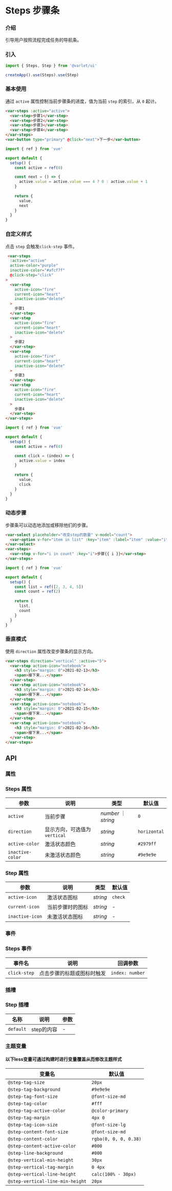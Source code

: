 # Steps 步骤条

### 介绍

引导用户按照流程完成任务的导航条。

### 引入

```js
import { Steps, Step } from '@varlet/ui'

createApp().use(Steps).use(Step)
```

### 基本使用

通过 `active` 属性控制当前步骤条的进度，值为当前 `step` 的索引，从 `0` 起计。

```html
<var-steps :active="active">
  <var-step>步骤1</var-step>
  <var-step>步骤2</var-step>
  <var-step>步骤3</var-step>
  <var-step>步骤4</var-step>
</var-steps>
<var-button type="primary" @click="next">下一步</var-button>
```

```javascript
import { ref } from 'vue'

export default {
  setup() {
    const active = ref(0)

    const next = () => {
      active.value = active.value === 4 ? 0 : active.value + 1
    }
    
    return {
      value,
      next
    }
  }
}
```

### 自定义样式

点击 `step` 会触发`click-step` 事件。

```html
 <var-steps 
  :active="active"  
  active-color="purple" 
  inactive-color="#afcf7f"
  @click-step="click"
>
  <var-step 
    active-icon="fire" 
    current-icon="heart" 
    inactive-icon="delete"
  >
    步骤1
  </var-step>
  <var-step 
    active-icon="fire" 
    current-icon="heart" 
    inactive-icon="delete"
  >
    步骤2
  </var-step>
  <var-step 
    active-icon="fire" 
    current-icon="heart" 
    inactive-icon="delete"
  >
    步骤3
  </var-step>
  <var-step 
    active-icon="fire" 
    current-icon="heart" 
    inactive-icon="delete"
  >
    步骤4
  </var-step>
</var-steps>
```
```javascript
import { ref } from 'vue'

export default {
  setup() {
    const active = ref(0)

    const click = (index) => {
      active.value = index
    }
    
    return {
      value,
      click
    }
  }
}
```

### 动态步骤

步骤条可以动态地添加或移除他们的步骤。

```html
<var-select placeholder="改变step的数量" v-model="count">
  <var-option v-for="item in list" :key="item" :label="item" :value="item" />
</var-select>
<var-steps>
  <var-step v-for="i in count" :key="i">步骤{{ i }}</var-step>
</var-steps>
```
```javascript
import { ref } from 'vue'

export default {
  setup() {
    const list = ref([2, 3, 4, 5])
    const count = ref(2)
    
    return {
      list,
      count
    }
  }
}
```

### 垂直模式

使用 `direction` 属性改变步骤条的显示方向。

```html
<var-steps direction="vertical" :active="5">
  <var-step active-icon="notebook">
    <h3 style="margin: 0">2021-02-13</h3>
    <span>接下来...</span>
  </var-step>
  <var-step active-icon="notebook">
    <h3 style="margin: 0">2021-02-14</h3>
    <span>接下来...</span>
  </var-step>
  <var-step active-icon="notebook">
    <h3 style="margin: 0">2021-02-15</h3>
    <span>接下来...</span>
  </var-step>
  <var-step active-icon="notebook">
    <h3 style="margin: 0">2021-02-16</h3>
    <span>接下来...</span>
  </var-step>
</var-steps>
```

## API

### 属性

### Steps 属性

| 参数 | 说明 | 类型 | 默认值 |
| ----- | -------------- | -------- | ---------- |
| `active` | 当前步骤 | _number_ ｜ _string_ | `0` |
| `direction` | 显示方向，可选值为 `vertical` | _string_ | `horizontal` |
| `active-color` | 激活状态颜色 | _string_ | `#2979ff` |
| `inactive-color` | 未激活状态颜色 | _string_ | `#9e9e9e` |

### Step 属性

| 参数 | 说明 | 类型 | 默认值 |
| ----- | -------------- | -------- | ---------- |
| `active-icon` | 激活状态图标  | _string_ | `check` |
| `current-icon` | 当前步骤时的图标 | _string_ | - |
| `inactive-icon` | 未激活状态图标 | _string_ | - |

### 事件

### Steps 事件

| 事件名 | 说明 | 回调参数 |
| ----- | -------------- | -------- |
| `click-step` | 点击步骤的标题或图标时触发| `index: number` |

### 插槽

### Step 插槽

| 名称 | 说明 | 参数 |
| ----- | -------------- | -------- |
| `default` | step的内容 | - |

### 主题变量
#### 以下less变量可通过构建时进行变量覆盖从而修改主题样式

| 变量名 | 默认值 |
| --- | --- |
| `@step-tag-size` | `20px` |
| `@step-tag-background` | `#9e9e9e` |
| `@step-tag-font-size` | `@font-size-md` |
| `@step-tag-color` | `#fff` |
| `@step-tag-active-color` | `@color-primary` |
| `@step-tag-margin` | `4px 0` |
| `@step-tag-icon-size` | `@font-size-lg` |
| `@step-content-font-size` | `@font-size-md` |
| `@step-content-color` | `rgba(0, 0, 0, 0.38)` |
| `@step-content-active-color` | `#000` |
| `@step-line-background` | `#000` |
| `@step-vertical-min-height` | `30px` |
| `@step-vertical-tag-margin` | `0 4px` |
| `@step-vertical-line-height` | `calc(100% - 30px)` |
| `@step-vertical-line-min-height` | `20px` |
